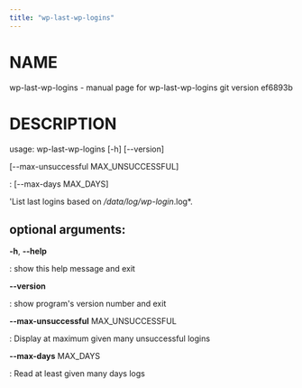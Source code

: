```yaml
---
title: "wp-last-wp-logins"
---
```



NAME
====

wp-last-wp-logins - manual page for wp-last-wp-logins git version
ef6893b

DESCRIPTION
===========

usage: wp-last-wp-logins \[-h\] \[\--version\]

\[\--max-unsuccessful MAX\_UNSUCCESSFUL\]

:   \[\--max-days MAX\_DAYS\]

\'List last logins based on */data/log/wp-login*.log\*.

optional arguments:
-------------------

**-h**, **\--help**

:   show this help message and exit

**\--version**

:   show program\'s version number and exit

**\--max-unsuccessful** MAX\_UNSUCCESSFUL

:   Display at maximum given many unsuccessful logins

**\--max-days** MAX\_DAYS

:   Read at least given many days logs
